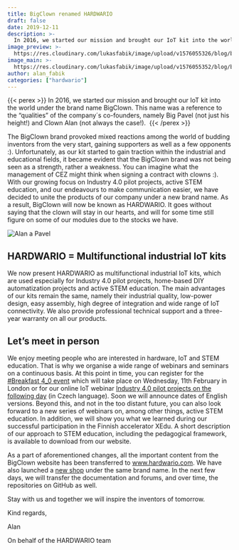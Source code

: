 ```yaml
---
title: BigClown renamed HARDWARIO
draft: false
date: 2019-12-11
description: >-
  In 2016, we started our mission and brought our IoT kit into the world under the brand name BigClown. This name was a reference to the “qualities” of the company´s co-founders, namely Big Pavel (not just his height!) and Clown Alan (not always the case!). BigClown will now be known as HARDWARIO.
image_preview: >-
  https://res.cloudinary.com/lukasfabik/image/upload/v1576055326/blog/bigclown-renamed-hardwario/hardwario.jpg
image_main: >-
  https://res.cloudinary.com/lukasfabik/image/upload/v1576055352/blog/bigclown-renamed-hardwario/bigclown-hardwario_wide.jpg
author: alan_fabik
categories: ["hardwario"]
---
```


{{< perex >}}
In 2016, we started our mission and brought our IoT kit into the world under the brand name BigClown. This name was a reference to the “qualities” of the company´s co-founders, namely Big Pavel (not just his height!) and Clown Alan (not always the case!). 
{{< /perex >}}

The BigClown brand provoked mixed reactions among the world of budding inventors from the very start, gaining supporters as well as a few opponents :). Unfortunately, as our kit started to gain traction within the industrial and educational fields, it became evident that the BigClown brand was not being seen as a strength, rather a weakness. You can imagine what the management of CEZ might think when signing a contract with clowns :). With our growing focus on Industry 4.0 pilot projects, active STEM education, and our endeavours to make communication easier, we have decided to unite the products of our company under a new brand name. As a result, BigClown will now be known as HARDWARIO. It goes without saying that the clown will stay in our hearts, and will for some time still figure on some of our modules due to the stocks we have. 

![Alan a Pavel](https://res.cloudinary.com/lukasfabik/image/upload/v1576054493/blog/bigclown-renamed-hardwario/P1540874.jpg)

## HARDWARIO = Multifunctional industrial IoT kits
We now present HARDWARIO as multifunctional industrial IoT kits, which are used especially for Industry 4.0 pilot projects, home-based DIY automatization projects and active STEM education. The main advantages of our kits remain the same, namely their industrial quality, low-power design, easy assembly, high degree of integration and wide range of IoT connectivity. We also provide professional technical support and a three-year warranty on all our products.

## Let’s meet in person
We enjoy meeting people who are interested in hardware, IoT and STEM education. That is why we organise a wide range of webinars and seminars on a continuous basis. At this point in time, you can register for the [#Breakfast 4_0 event](https://www.eventbrite.co.uk/e/breakfast-40-london-inspiration-from-the-world-of-internet-of-things-communications-technology-tickets-64531538569) which will take place on Wednesday, 11th February in London or for our online IoT webinar [Industry 4.0 pilot projects on the following day](https://www.eventbrite.co.uk/e/iot-piloty-prumyslu-40-do-druheho-dne-prakticky-online-webinar-tickets-84150964801) (in Czech language). Soon we will announce dates of English versions. Beyond this, and not in the too distant future, you can also look forward to a new series of webinars on, among other things, active STEM education. In addition, we will show you what we learned during our successful participation in the Finnish accelerator XEdu. A short description of our approach to STEM education, including the pedagogical framework, is available to download from our website.

As a part of aforementioned changes, all the important content from the BigClown website has been transferred to www.hardwario.com. We have also launched a [new shop](https://shop.hardwario.com) under the same brand name. In the next few days, we will transfer the documentation and forums, and over time, the repositories on GitHub as well.

Stay with us and together we will inspire the inventors of tomorrow. 

Kind regards,

Alan

On behalf of the HARDWARIO team
